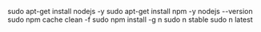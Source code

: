 sudo apt-get install nodejs -y
sudo apt-get install npm -y
nodejs --version
sudo npm cache clean -f
sudo npm install -g n
sudo n stable
sudo n latest


